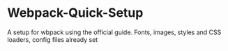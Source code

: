 # Webpack-Quick-Setup
A setup for wbpack using the official guide. Fonts, images, styles and CSS loaders, config files already set
